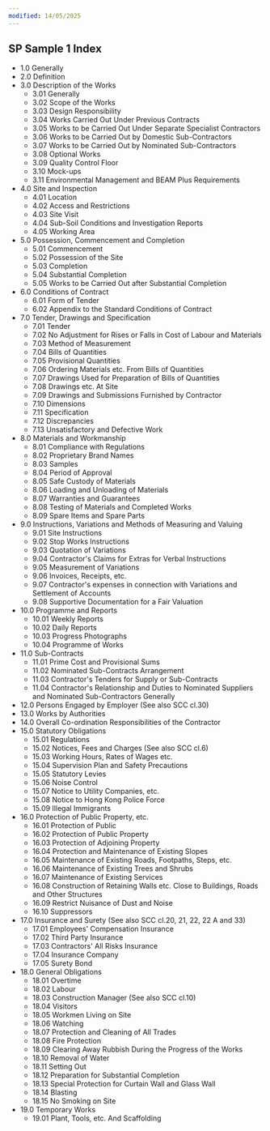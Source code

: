 ```yaml
---
modified: 14/05/2025
---
```

## SP Sample 1 Index

- 1.0 Generally
- 2.0 Definition
- 3.0 Description of the Works
	- 3.01 Generally
	- 3.02 Scope of the Works
	- 3.03 Design Responsibility
	- 3.04 Works Carried Out Under Previous Contracts
	- 3.05 Works to be Carried Out Under Separate Specialist Contractors
	- 3.06 Works to be Carried Out by Domestic Sub-Contractors
	- 3.07 Works to be Carried Out by Nominated Sub-Contractors
	- 3.08 Optional Works
	- 3.09 Quality Control Floor
	- 3.10 Mock-ups
	- 3.11 Environmental Management and BEAM Plus Requirements
- 4.0 Site and Inspection
	- 4.01 Location
	- 4.02 Access and Restrictions
	- 4.03 Site Visit
	- 4.04 Sub-Soil Conditions and Investigation Reports
	- 4.05 Working Area
- 5.0 Possession, Commencement and Completion
	- 5.01 Commencement
	- 5.02 Possession of the Site
	- 5.03 Completion
	- 5.04 Substantial Completion
	- 5.05 Works to be Carried Out after Substantial Completion
- 6.0 Conditions of Contract
	- 6.01 Form of Tender
	- 6.02 Appendix to the Standard Conditions of Contract
- 7.0 Tender, Drawings and Specification
	- 7.01 Tender
	- 7.02 No Adjustment for Rises or Falls in Cost of Labour and Materials
	- 7.03 Method of Measurement
	- 7.04 Bills of Quantities
	- 7.05 Provisional Quantities
	- 7.06 Ordering Materials etc. From Bills of Quantities
	- 7.07 Drawings Used for Preparation of Bills of Quantities
	- 7.08 Drawings etc. At Site
	- 7.09 Drawings and Submissions Furnished by Contractor
	- 7.10 Dimensions
	- 7.11 Specification
	- 7.12 Discrepancies
	- 7.13 Unsatisfactory and Defective Work
- 8.0 Materials and Workmanship
	- 8.01 Compliance with Regulations
	- 8.02 Proprietary Brand Names
	- 8.03 Samples
	- 8.04 Period of Approval
	- 8.05 Safe Custody of Materials
	- 8.06 Loading and Unloading of Materials
	- 8.07 Warranties and Guarantees
	- 8.08 Testing of Materials and Completed Works
	- 8.09 Spare Items and Spare Parts
- 9.0 Instructions, Variations and Methods of Measuring and Valuing
	- 9.01 Site Instructions
	- 9.02 Stop Works Instructions
	- 9.03 Quotation of Variations
	- 9.04 Contractor's Claims for Extras for Verbal Instructions
	- 9.05 Measurement of Variations
	- 9.06 Invoices, Receipts, etc.
	- 9.07 Contractor's expenses in connection with Variations and Settlement of Accounts
	- 9.08 Supportive Documentation for a Fair Valuation
- 10.0 Programme and Reports
	- 10.01 Weekly Reports
	- 10.02 Daily Reports
	- 10.03 Progress Photographs
	- 10.04 Programme of Works
- 11.0 Sub-Contracts
	- 11.01 Prime Cost and Provisional Sums
	- 11.02 Nominated Sub-Contracts Arrangement
	- 11.03 Contractor's Tenders for Supply or Sub-Contracts
	- 11.04 Contractor's Relationship and Duties to Nominated Suppliers and Nominated Sub-Contractors Generally
- 12.0 Persons Engaged by Employer (See also SCC cl.30)
- 13.0 Works by Authorities
- 14.0 Overall Co-ordination Responsibilities of the Contractor
- 15.0 Statutory Obligations
	- 15.01 Regulations
	- 15.02 Notices, Fees and Charges (See also SCC cl.6)
	- 15.03 Working Hours, Rates of Wages etc.
	- 15.04 Supervision Plan and Safety Precautions
	- 15.05 Statutory Levies
	- 15.06 Noise Control
	- 15.07 Notice to Utility Companies, etc.
	- 15.08 Notice to Hong Kong Police Force
	- 15.09 Illegal Immigrants
- 16.0 Protection of Public Property, etc.
	- 16.01 Protection of Public
	- 16.02 Protection of Public Property
	- 16.03 Protection of Adjoining Property
	- 16.04 Protection and Maintenance of Existing Slopes
	- 16.05 Maintenance of Existing Roads, Footpaths, Steps, etc.
	- 16.06 Maintenance of Existing Trees and Shrubs
	- 16.07 Maintenance of Existing Services
	- 16.08 Construction of Retaining Walls etc. Close to Buildings, Roads and Other Structures
	- 16.09 Restrict Nuisance of Dust and Noise
	- 16.10 Suppressors
- 17.0 Insurance and Surety (See also SCC cl.20, 21, 22, 22 A and 33)
	- 17.01 Employees' Compensation Insurance
	- 17.02 Third Party Insurance
	- 17.03 Contractors' All Risks Insurance
	- 17.04 Insurance Company
	- 17.05 Surety Bond
- 18.0 General Obligations
	- 18.01 Overtime
	- 18.02 Labour
	- 18.03 Construction Manager (See also SCC cl.10)
	- 18.04 Visitors
	- 18.05 Workmen Living on Site
	- 18.06 Watching
	- 18.07 Protection and Cleaning of All Trades
	- 18.08 Fire Protection
	- 18.09 Clearing Away Rubbish During the Progress of the Works
	- 18.10 Removal of Water
	- 18.11 Setting Out
	- 18.12 Preparation for Substantial Completion
	- 18.13 Special Protection for Curtain Wall and Glass Wall
	- 18.14 Blasting
	- 18.15 No Smoking on Site
- 19.0 Temporary Works
	- 19.01 Plant, Tools, etc. And Scaffolding
